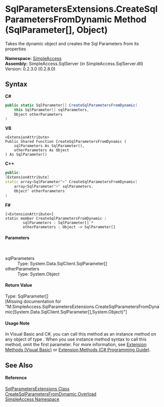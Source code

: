 # SqlParametersExtensions.CreateSqlParametersFromDynamic Method (SqlParameter[], Object)
 

Takes the dynamic object and creates the Sql Parameters from its properties

**Namespace:**&nbsp;<a href="5b81da8e-9a02-e6f3-6346-ccc62ec531d3">SimpleAccess</a><br />**Assembly:**&nbsp;SimpleAccess.SqlServer (in SimpleAccess.SqlServer.dll) Version: 0.2.3.0 (0.2.8.0)

## Syntax

**C#**<br />
``` C#
public static SqlParameter[] CreateSqlParametersFromDynamic(
	this SqlParameter[] sqlParameters,
	Object otherParameters
)
```

**VB**<br />
``` VB
<ExtensionAttribute>
Public Shared Function CreateSqlParametersFromDynamic ( 
	sqlParameters As SqlParameter(),
	otherParameters As Object
) As SqlParameter()
```

**C++**<br />
``` C++
public:
[ExtensionAttribute]
static array<SqlParameter^>^ CreateSqlParametersFromDynamic(
	array<SqlParameter^>^ sqlParameters, 
	Object^ otherParameters
)
```

**F#**<br />
``` F#
[<ExtensionAttribute>]
static member CreateSqlParametersFromDynamic : 
        sqlParameters : SqlParameter[] * 
        otherParameters : Object -> SqlParameter[] 

```


#### Parameters
&nbsp;<dl><dt>sqlParameters</dt><dd>Type: System.Data.SqlClient.SqlParameter[]<br /></dd><dt>otherParameters</dt><dd>Type: System.Object<br /></dd></dl>

#### Return Value
Type: SqlParameter[]<br />\[Missing <returns> documentation for "M:SimpleAccess.SqlParametersExtensions.CreateSqlParametersFromDynamic(System.Data.SqlClient.SqlParameter[],System.Object)"\]

#### Usage Note
In Visual Basic and C#, you can call this method as an instance method on any object of type . When you use instance method syntax to call this method, omit the first parameter. For more information, see <a href="http://msdn.microsoft.com/en-us/library/bb384936.aspx">Extension Methods (Visual Basic)</a> or <a href="http://msdn.microsoft.com/en-us/library/bb383977.aspx">Extension Methods (C# Programming Guide)</a>.

## See Also


#### Reference
<a href="9bb9ff96-3109-a828-ee7b-8ff0c9f601d5">SqlParametersExtensions Class</a><br /><a href="72be76df-5efa-e834-772d-7c4742dc3f4f">CreateSqlParametersFromDynamic Overload</a><br /><a href="5b81da8e-9a02-e6f3-6346-ccc62ec531d3">SimpleAccess Namespace</a><br />